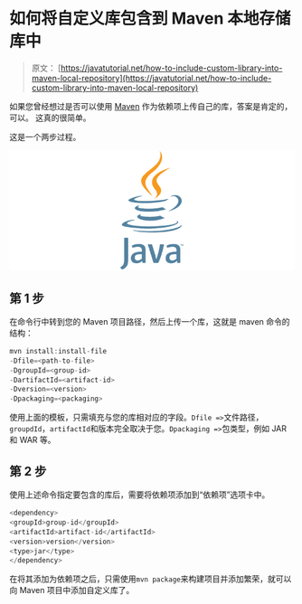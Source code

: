 # 如何将自定义库包含到 Maven 本地存储库中

> 原文： [https://javatutorial.net/how-to-include-custom-library-into-maven-local-repository](https://javatutorial.net/how-to-include-custom-library-into-maven-local-repository)

如果您曾经想过是否可以使用 [Maven](https://javatutorial.net/how-to-install-maven-on-windows-linux-and-mac) 作为依赖项上传自己的库，答案是肯定的，可以。 这真的很简单。

这是一个两步过程。

![java-featured-image](img/e0db051dedc1179e7424b6d998a6a772.jpg)

## 第 1 步

在命令行中转到您的 Maven 项目路径，然后上传一个库，这就是 maven 命令的结构：

```java
mvn install:install-file
-Dfile=<path-to-file> 
-DgroupId=<group-id> 
-DartifactId=<artifact-id> 
-Dversion=<version> 
-Dpackaging=<packaging>
```

使用上面的模板，只需填充与您的库相对应的字段。`Dfile =>`文件路径，`groupdId`，`artifactId`和版本完全取决于您。`Dpackaging =>`包类型，例如 JAR 和 WAR 等。


## 第 2 步

使用上述命令指定要包含的库后，需要将依赖项添加到“依赖项”选项卡中。

```java
<dependency>      
<groupId>group-id</groupId>      
<artifactId>artifact-id</artifactId>      
<version>version</version>      
<type>jar</type> 
</dependency>
```

在将其添加为依赖项之后，只需使用`mvn package`来构建项目并添加繁荣，就可以向 Maven 项目中添加自定义库了。